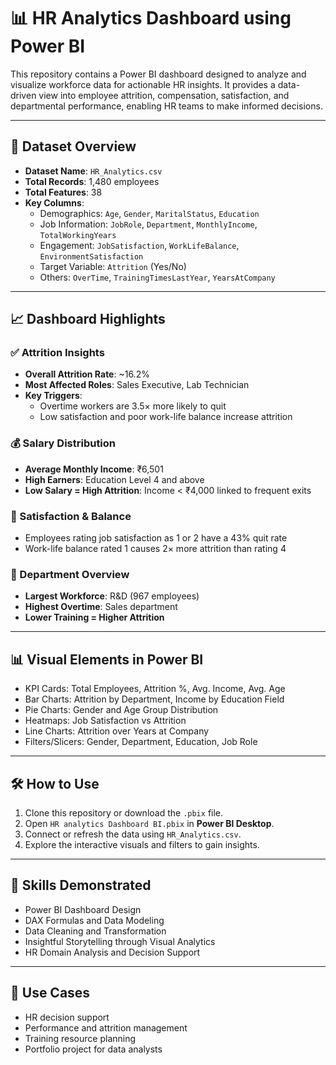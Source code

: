 # 📊 HR Analytics Dashboard using Power BI

This repository contains a Power BI dashboard designed to analyze and visualize workforce data for actionable HR insights. It provides a data-driven view into employee attrition, compensation, satisfaction, and departmental performance, enabling HR teams to make informed decisions.

---

## 📁 Dataset Overview

- **Dataset Name**: `HR_Analytics.csv`
- **Total Records**: 1,480 employees
- **Total Features**: 38
- **Key Columns**:
  - Demographics: `Age`, `Gender`, `MaritalStatus`, `Education`
  - Job Information: `JobRole`, `Department`, `MonthlyIncome`, `TotalWorkingYears`
  - Engagement: `JobSatisfaction`, `WorkLifeBalance`, `EnvironmentSatisfaction`
  - Target Variable: `Attrition` (Yes/No)
  - Others: `OverTime`, `TrainingTimesLastYear`, `YearsAtCompany`

---

## 📈 Dashboard Highlights

### ✅ Attrition Insights

- **Overall Attrition Rate**: ~16.2%
- **Most Affected Roles**: Sales Executive, Lab Technician
- **Key Triggers**:
  - Overtime workers are 3.5× more likely to quit
  - Low satisfaction and poor work-life balance increase attrition

### 💰 Salary Distribution

- **Average Monthly Income**: ₹6,501
- **High Earners**: Education Level 4 and above
- **Low Salary = High Attrition**: Income < ₹4,000 linked to frequent exits

### 🧘 Satisfaction & Balance

- Employees rating job satisfaction as 1 or 2 have a 43% quit rate
- Work-life balance rated 1 causes 2× more attrition than rating 4

### 🏢 Department Overview

- **Largest Workforce**: R&D (967 employees)
- **Highest Overtime**: Sales department
- **Lower Training = Higher Attrition**

---

## 📊 Visual Elements in Power BI

- KPI Cards: Total Employees, Attrition %, Avg. Income, Avg. Age
- Bar Charts: Attrition by Department, Income by Education Field
- Pie Charts: Gender and Age Group Distribution
- Heatmaps: Job Satisfaction vs Attrition
- Line Charts: Attrition over Years at Company
- Filters/Slicers: Gender, Department, Education, Job Role

---

## 🛠️ How to Use

1. Clone this repository or download the `.pbix` file.
2. Open `HR analytics Dashboard BI.pbix` in **Power BI Desktop**.
3. Connect or refresh the data using `HR_Analytics.csv`.
4. Explore the interactive visuals and filters to gain insights.

---

## 🧠 Skills Demonstrated

- Power BI Dashboard Design
- DAX Formulas and Data Modeling
- Data Cleaning and Transformation
- Insightful Storytelling through Visual Analytics
- HR Domain Analysis and Decision Support

---

## 📌 Use Cases

- HR decision support
- Performance and attrition management
- Training resource planning
- Portfolio project for data analysts

